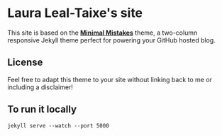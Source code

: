 # Laura Leal-Taixe's site

This site is based on the **[Minimal Mistakes](http://mmistakes.github.io/minimal-mistakes)** theme, a two-column responsive Jekyll theme perfect for powering your GitHub hosted blog.


## License

Feel free to adapt this theme to your site without linking back to me or including a disclaimer! 


## To run it locally
```
jekyll serve --watch --port 5000
```